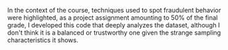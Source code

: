 In the context of the course, techniques used to spot fraudulent behavior were highlighted, as a project assignment amounting to 50% of the final grade, I developed this code that deeply analyzes the dataset, although I don't think it is a balanced or trustworthy one given the strange sampling characteristics it shows. 
